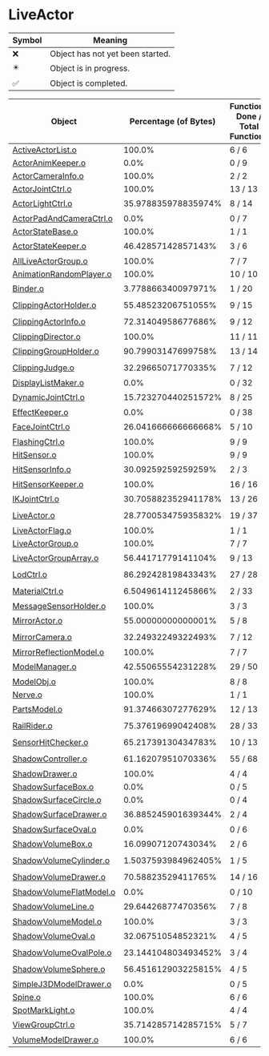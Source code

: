 # LiveActor
| Symbol | Meaning 
| ------------- | ------------- 
| :x: | Object has not yet been started. 
| :eight_pointed_black_star: | Object is in progress. 
| :white_check_mark: | Object is completed. 


| Object | Percentage (of Bytes) | Functions Done / Total Functions | Percentage (Functions) | Status 
| ------------- | ------------- | ------------- | ------------- | ------------- 
| [ActiveActorList.o](https://github.com/shibbo/Petari/blob/master/docs/lib/LiveActor/ActiveActorList.md) | 100.0% | 6 / 6 | 100.0% | :white_check_mark: 
| [ActorAnimKeeper.o](https://github.com/shibbo/Petari/blob/master/docs/lib/LiveActor/ActorAnimKeeper.md) | 0.0% | 0 / 9 | 0.0% | :x: 
| [ActorCameraInfo.o](https://github.com/shibbo/Petari/blob/master/docs/lib/LiveActor/ActorCameraInfo.md) | 100.0% | 2 / 2 | 100.0% | :white_check_mark: 
| [ActorJointCtrl.o](https://github.com/shibbo/Petari/blob/master/docs/lib/LiveActor/ActorJointCtrl.md) | 100.0% | 13 / 13 | 100.0% | :white_check_mark: 
| [ActorLightCtrl.o](https://github.com/shibbo/Petari/blob/master/docs/lib/LiveActor/ActorLightCtrl.md) | 35.978835978835974% | 8 / 14 | 57.14285714285714% | :eight_pointed_black_star: 
| [ActorPadAndCameraCtrl.o](https://github.com/shibbo/Petari/blob/master/docs/lib/LiveActor/ActorPadAndCameraCtrl.md) | 0.0% | 0 / 7 | 0.0% | :x: 
| [ActorStateBase.o](https://github.com/shibbo/Petari/blob/master/docs/lib/LiveActor/ActorStateBase.md) | 100.0% | 1 / 1 | 100.0% | :white_check_mark: 
| [ActorStateKeeper.o](https://github.com/shibbo/Petari/blob/master/docs/lib/LiveActor/ActorStateKeeper.md) | 46.42857142857143% | 3 / 6 | 50.0% | :eight_pointed_black_star: 
| [AllLiveActorGroup.o](https://github.com/shibbo/Petari/blob/master/docs/lib/LiveActor/AllLiveActorGroup.md) | 100.0% | 7 / 7 | 100.0% | :white_check_mark: 
| [AnimationRandomPlayer.o](https://github.com/shibbo/Petari/blob/master/docs/lib/LiveActor/AnimationRandomPlayer.md) | 100.0% | 10 / 10 | 100.0% | :white_check_mark: 
| [Binder.o](https://github.com/shibbo/Petari/blob/master/docs/lib/LiveActor/Binder.md) | 3.778866340097971% | 1 / 20 | 5.0% | :eight_pointed_black_star: 
| [ClippingActorHolder.o](https://github.com/shibbo/Petari/blob/master/docs/lib/LiveActor/ClippingActorHolder.md) | 55.48523206751055% | 9 / 15 | 60.0% | :eight_pointed_black_star: 
| [ClippingActorInfo.o](https://github.com/shibbo/Petari/blob/master/docs/lib/LiveActor/ClippingActorInfo.md) | 72.31404958677686% | 9 / 12 | 75.0% | :eight_pointed_black_star: 
| [ClippingDirector.o](https://github.com/shibbo/Petari/blob/master/docs/lib/LiveActor/ClippingDirector.md) | 100.0% | 11 / 11 | 100.0% | :white_check_mark: 
| [ClippingGroupHolder.o](https://github.com/shibbo/Petari/blob/master/docs/lib/LiveActor/ClippingGroupHolder.md) | 90.79903147699758% | 13 / 14 | 92.85714285714286% | :eight_pointed_black_star: 
| [ClippingJudge.o](https://github.com/shibbo/Petari/blob/master/docs/lib/LiveActor/ClippingJudge.md) | 32.29665071770335% | 7 / 12 | 58.333333333333336% | :eight_pointed_black_star: 
| [DisplayListMaker.o](https://github.com/shibbo/Petari/blob/master/docs/lib/LiveActor/DisplayListMaker.md) | 0.0% | 0 / 32 | 0.0% | :x: 
| [DynamicJointCtrl.o](https://github.com/shibbo/Petari/blob/master/docs/lib/LiveActor/DynamicJointCtrl.md) | 15.723270440251572% | 8 / 25 | 32.0% | :eight_pointed_black_star: 
| [EffectKeeper.o](https://github.com/shibbo/Petari/blob/master/docs/lib/LiveActor/EffectKeeper.md) | 0.0% | 0 / 38 | 0.0% | :x: 
| [FaceJointCtrl.o](https://github.com/shibbo/Petari/blob/master/docs/lib/LiveActor/FaceJointCtrl.md) | 26.041666666666668% | 5 / 10 | 50.0% | :eight_pointed_black_star: 
| [FlashingCtrl.o](https://github.com/shibbo/Petari/blob/master/docs/lib/LiveActor/FlashingCtrl.md) | 100.0% | 9 / 9 | 100.0% | :white_check_mark: 
| [HitSensor.o](https://github.com/shibbo/Petari/blob/master/docs/lib/LiveActor/HitSensor.md) | 100.0% | 9 / 9 | 100.0% | :white_check_mark: 
| [HitSensorInfo.o](https://github.com/shibbo/Petari/blob/master/docs/lib/LiveActor/HitSensorInfo.md) | 30.09259259259259% | 2 / 3 | 66.66666666666666% | :eight_pointed_black_star: 
| [HitSensorKeeper.o](https://github.com/shibbo/Petari/blob/master/docs/lib/LiveActor/HitSensorKeeper.md) | 100.0% | 16 / 16 | 100.0% | :white_check_mark: 
| [IKJointCtrl.o](https://github.com/shibbo/Petari/blob/master/docs/lib/LiveActor/IKJointCtrl.md) | 30.705882352941178% | 13 / 26 | 50.0% | :eight_pointed_black_star: 
| [LiveActor.o](https://github.com/shibbo/Petari/blob/master/docs/lib/LiveActor/LiveActor.md) | 28.770053475935832% | 19 / 37 | 51.35135135135135% | :eight_pointed_black_star: 
| [LiveActorFlag.o](https://github.com/shibbo/Petari/blob/master/docs/lib/LiveActor/LiveActorFlag.md) | 100.0% | 1 / 1 | 100.0% | :white_check_mark: 
| [LiveActorGroup.o](https://github.com/shibbo/Petari/blob/master/docs/lib/LiveActor/LiveActorGroup.md) | 100.0% | 7 / 7 | 100.0% | :white_check_mark: 
| [LiveActorGroupArray.o](https://github.com/shibbo/Petari/blob/master/docs/lib/LiveActor/LiveActorGroupArray.md) | 56.44171779141104% | 9 / 13 | 69.23076923076923% | :eight_pointed_black_star: 
| [LodCtrl.o](https://github.com/shibbo/Petari/blob/master/docs/lib/LiveActor/LodCtrl.md) | 86.29242819843343% | 27 / 28 | 96.42857142857143% | :eight_pointed_black_star: 
| [MaterialCtrl.o](https://github.com/shibbo/Petari/blob/master/docs/lib/LiveActor/MaterialCtrl.md) | 6.504961411245866% | 2 / 33 | 6.0606060606060606% | :eight_pointed_black_star: 
| [MessageSensorHolder.o](https://github.com/shibbo/Petari/blob/master/docs/lib/LiveActor/MessageSensorHolder.md) | 100.0% | 3 / 3 | 100.0% | :white_check_mark: 
| [MirrorActor.o](https://github.com/shibbo/Petari/blob/master/docs/lib/LiveActor/MirrorActor.md) | 55.00000000000001% | 5 / 8 | 62.5% | :eight_pointed_black_star: 
| [MirrorCamera.o](https://github.com/shibbo/Petari/blob/master/docs/lib/LiveActor/MirrorCamera.md) | 32.24932249322493% | 7 / 12 | 58.333333333333336% | :eight_pointed_black_star: 
| [MirrorReflectionModel.o](https://github.com/shibbo/Petari/blob/master/docs/lib/LiveActor/MirrorReflectionModel.md) | 100.0% | 7 / 7 | 100.0% | :white_check_mark: 
| [ModelManager.o](https://github.com/shibbo/Petari/blob/master/docs/lib/LiveActor/ModelManager.md) | 42.55065554231228% | 29 / 50 | 57.99999999999999% | :eight_pointed_black_star: 
| [ModelObj.o](https://github.com/shibbo/Petari/blob/master/docs/lib/LiveActor/ModelObj.md) | 100.0% | 8 / 8 | 100.0% | :white_check_mark: 
| [Nerve.o](https://github.com/shibbo/Petari/blob/master/docs/lib/LiveActor/Nerve.md) | 100.0% | 1 / 1 | 100.0% | :white_check_mark: 
| [PartsModel.o](https://github.com/shibbo/Petari/blob/master/docs/lib/LiveActor/PartsModel.md) | 91.37466307277629% | 12 / 13 | 92.3076923076923% | :eight_pointed_black_star: 
| [RailRider.o](https://github.com/shibbo/Petari/blob/master/docs/lib/LiveActor/RailRider.md) | 75.37619699042408% | 28 / 33 | 84.84848484848484% | :eight_pointed_black_star: 
| [SensorHitChecker.o](https://github.com/shibbo/Petari/blob/master/docs/lib/LiveActor/SensorHitChecker.md) | 65.21739130434783% | 10 / 13 | 76.92307692307693% | :eight_pointed_black_star: 
| [ShadowController.o](https://github.com/shibbo/Petari/blob/master/docs/lib/LiveActor/ShadowController.md) | 61.16207951070336% | 55 / 68 | 80.88235294117648% | :eight_pointed_black_star: 
| [ShadowDrawer.o](https://github.com/shibbo/Petari/blob/master/docs/lib/LiveActor/ShadowDrawer.md) | 100.0% | 4 / 4 | 100.0% | :white_check_mark: 
| [ShadowSurfaceBox.o](https://github.com/shibbo/Petari/blob/master/docs/lib/LiveActor/ShadowSurfaceBox.md) | 0.0% | 0 / 5 | 0.0% | :x: 
| [ShadowSurfaceCircle.o](https://github.com/shibbo/Petari/blob/master/docs/lib/LiveActor/ShadowSurfaceCircle.md) | 0.0% | 0 / 4 | 0.0% | :x: 
| [ShadowSurfaceDrawer.o](https://github.com/shibbo/Petari/blob/master/docs/lib/LiveActor/ShadowSurfaceDrawer.md) | 36.885245901639344% | 2 / 4 | 50.0% | :eight_pointed_black_star: 
| [ShadowSurfaceOval.o](https://github.com/shibbo/Petari/blob/master/docs/lib/LiveActor/ShadowSurfaceOval.md) | 0.0% | 0 / 6 | 0.0% | :x: 
| [ShadowVolumeBox.o](https://github.com/shibbo/Petari/blob/master/docs/lib/LiveActor/ShadowVolumeBox.md) | 16.09907120743034% | 2 / 6 | 33.33333333333333% | :eight_pointed_black_star: 
| [ShadowVolumeCylinder.o](https://github.com/shibbo/Petari/blob/master/docs/lib/LiveActor/ShadowVolumeCylinder.md) | 1.5037593984962405% | 1 / 5 | 20.0% | :eight_pointed_black_star: 
| [ShadowVolumeDrawer.o](https://github.com/shibbo/Petari/blob/master/docs/lib/LiveActor/ShadowVolumeDrawer.md) | 70.58823529411765% | 14 / 16 | 87.5% | :eight_pointed_black_star: 
| [ShadowVolumeFlatModel.o](https://github.com/shibbo/Petari/blob/master/docs/lib/LiveActor/ShadowVolumeFlatModel.md) | 0.0% | 0 / 10 | 0.0% | :x: 
| [ShadowVolumeLine.o](https://github.com/shibbo/Petari/blob/master/docs/lib/LiveActor/ShadowVolumeLine.md) | 29.64426877470356% | 7 / 8 | 87.5% | :eight_pointed_black_star: 
| [ShadowVolumeModel.o](https://github.com/shibbo/Petari/blob/master/docs/lib/LiveActor/ShadowVolumeModel.md) | 100.0% | 3 / 3 | 100.0% | :white_check_mark: 
| [ShadowVolumeOval.o](https://github.com/shibbo/Petari/blob/master/docs/lib/LiveActor/ShadowVolumeOval.md) | 32.06751054852321% | 4 / 5 | 80.0% | :eight_pointed_black_star: 
| [ShadowVolumeOvalPole.o](https://github.com/shibbo/Petari/blob/master/docs/lib/LiveActor/ShadowVolumeOvalPole.md) | 23.144104803493452% | 3 / 4 | 75.0% | :eight_pointed_black_star: 
| [ShadowVolumeSphere.o](https://github.com/shibbo/Petari/blob/master/docs/lib/LiveActor/ShadowVolumeSphere.md) | 56.451612903225815% | 4 / 5 | 80.0% | :eight_pointed_black_star: 
| [SimpleJ3DModelDrawer.o](https://github.com/shibbo/Petari/blob/master/docs/lib/LiveActor/SimpleJ3DModelDrawer.md) | 0.0% | 0 / 5 | 0.0% | :x: 
| [Spine.o](https://github.com/shibbo/Petari/blob/master/docs/lib/LiveActor/Spine.md) | 100.0% | 6 / 6 | 100.0% | :white_check_mark: 
| [SpotMarkLight.o](https://github.com/shibbo/Petari/blob/master/docs/lib/LiveActor/SpotMarkLight.md) | 100.0% | 4 / 4 | 100.0% | :white_check_mark: 
| [ViewGroupCtrl.o](https://github.com/shibbo/Petari/blob/master/docs/lib/LiveActor/ViewGroupCtrl.md) | 35.714285714285715% | 5 / 7 | 71.42857142857143% | :eight_pointed_black_star: 
| [VolumeModelDrawer.o](https://github.com/shibbo/Petari/blob/master/docs/lib/LiveActor/VolumeModelDrawer.md) | 100.0% | 6 / 6 | 100.0% | :white_check_mark: 

